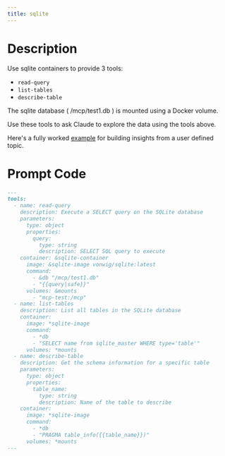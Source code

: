 ```yaml
---
title: sqlite
---
```


# Description

Use sqlite containers to provide 3 tools:

* `read-query`
* `list-tables`
* `describe-table`

The sqlite database ( /mcp/test1.db ) is mounted using a Docker volume.

Use these tools to ask Claude to explore the data using the tools above.

Here's a fully worked 
[example](https://github.com/docker/labs-ai-tools-for-devs/blob/main/prompts/examples/mcp-sqlite.md?plain=1) 
for building insights from a user defined topic.

# Prompt Code

```markdown
---
tools:
  - name: read-query
    description: Execute a SELECT query on the SQLite database
    parameters:
      type: object
      properties:
        query:
          type: string
          description: SELECT SQL query to execute
    container: &sqlite-container
      image: &sqlite-image vonwig/sqlite:latest
      command:
        - &db "/mcp/test1.db"
        - "{{query|safe}}"
      volumes: &mounts
        - "mcp-test:/mcp"
  - name: list-tables
    description: List all tables in the SQLite database
    container:
      image: *sqlite-image
      command:
        - *db
        - "SELECT name from sqlite_master WHERE type='table'"
      volumes: *mounts
  - name: describe-table
    description: Get the schema information for a specific table
    parameters:
      type: object
      properties:
        table_name:
          type: string
          description: Name of the table to describe
    container:
      image: *sqlite-image
      command:
        - *db
        - "PRAGMA table_info({{table_name}})"
      volumes: *mounts
---

```

